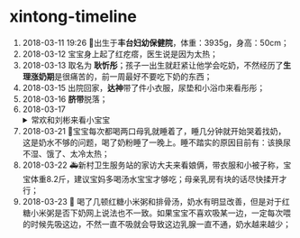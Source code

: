 # xintong-timeline

1. 2018-03-11 19:26 :tada:出生于**丰台妇幼保健院**，体重：3935g，身高：50cm；
2. 2018-03-12 宝宝身上起了红疙瘩，医生说是因为太热；
3. 2018-03-13 取名为 **耿忻彤**；孩子一出生就赶紧让他学会吃奶，不然经历了**生理涨奶期**是很痛苦的，前一周最好不要吃下奶的东西；
4. 2018-03-15 出院回家，**达神**带了件小衣服，尿垫和小浴巾来看彤彤；
5. 2018-03-16 **脐带**脱落；
6. 2018-03-17 <details close><summary>常欢和刘彬来看小宝宝</summary><p>[常欢] 带着水果和安慕希来看小宝宝，还给了个红包:rocket:</p><p>[刘彬] 下午也顶着雨夹雪来了，带来一盒柴鸡蛋和两袋红枣:fire:</p></details>
7. 2018-03-21 :rotating_light:宝宝每次都喝两口母乳就睡着了，睡几分钟就开始哭着找奶，这是奶水不够的问题，喝了奶粉睡了一晚上。睡不踏实的原因目前有：该换尿不湿、饿了、太冷太热；
8. 2018-03-22 :ambulance:新村卫生服务站的家访大夫来看娘俩，带衣服和小被子称，宝宝体重8.2斤，建议宝妈多喝汤水宝宝才够吃；母亲乳房有块的话尽快揉开才行；
9. 2018-03-23 :tada: 喝了几顿红糖小米粥和排骨汤，奶水有明显改善，但是对于红糖小米粥是否下奶网上说法也不一致。如果宝宝不喜欢吸某一边，一定每次喂的时候先吸这边，不然一直不吸就会导致这边乳腺一直不通，奶水越来越少；
             
